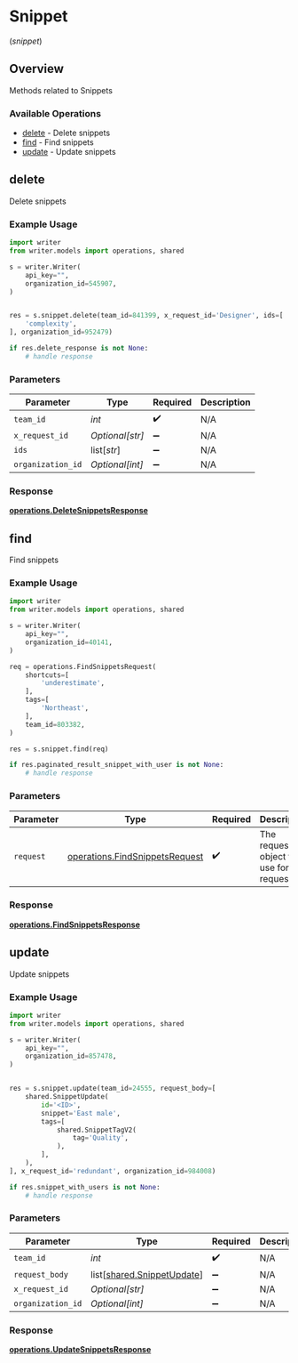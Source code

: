 # Snippet
(*snippet*)

## Overview

Methods related to Snippets

### Available Operations

* [delete](#delete) - Delete snippets
* [find](#find) - Find snippets
* [update](#update) - Update snippets

## delete

Delete snippets

### Example Usage

```python
import writer
from writer.models import operations, shared

s = writer.Writer(
    api_key="",
    organization_id=545907,
)


res = s.snippet.delete(team_id=841399, x_request_id='Designer', ids=[
    'complexity',
], organization_id=952479)

if res.delete_response is not None:
    # handle response
```

### Parameters

| Parameter          | Type               | Required           | Description        |
| ------------------ | ------------------ | ------------------ | ------------------ |
| `team_id`          | *int*              | :heavy_check_mark: | N/A                |
| `x_request_id`     | *Optional[str]*    | :heavy_minus_sign: | N/A                |
| `ids`              | list[*str*]        | :heavy_minus_sign: | N/A                |
| `organization_id`  | *Optional[int]*    | :heavy_minus_sign: | N/A                |


### Response

**[operations.DeleteSnippetsResponse](../../models/operations/deletesnippetsresponse.md)**


## find

Find snippets

### Example Usage

```python
import writer
from writer.models import operations, shared

s = writer.Writer(
    api_key="",
    organization_id=40141,
)

req = operations.FindSnippetsRequest(
    shortcuts=[
        'underestimate',
    ],
    tags=[
        'Northeast',
    ],
    team_id=803382,
)

res = s.snippet.find(req)

if res.paginated_result_snippet_with_user is not None:
    # handle response
```

### Parameters

| Parameter                                                                        | Type                                                                             | Required                                                                         | Description                                                                      |
| -------------------------------------------------------------------------------- | -------------------------------------------------------------------------------- | -------------------------------------------------------------------------------- | -------------------------------------------------------------------------------- |
| `request`                                                                        | [operations.FindSnippetsRequest](../../models/operations/findsnippetsrequest.md) | :heavy_check_mark:                                                               | The request object to use for the request.                                       |


### Response

**[operations.FindSnippetsResponse](../../models/operations/findsnippetsresponse.md)**


## update

Update snippets

### Example Usage

```python
import writer
from writer.models import operations, shared

s = writer.Writer(
    api_key="",
    organization_id=857478,
)


res = s.snippet.update(team_id=24555, request_body=[
    shared.SnippetUpdate(
        id='<ID>',
        snippet='East male',
        tags=[
            shared.SnippetTagV2(
                tag='Quality',
            ),
        ],
    ),
], x_request_id='redundant', organization_id=984008)

if res.snippet_with_users is not None:
    # handle response
```

### Parameters

| Parameter                                                          | Type                                                               | Required                                                           | Description                                                        |
| ------------------------------------------------------------------ | ------------------------------------------------------------------ | ------------------------------------------------------------------ | ------------------------------------------------------------------ |
| `team_id`                                                          | *int*                                                              | :heavy_check_mark:                                                 | N/A                                                                |
| `request_body`                                                     | list[[shared.SnippetUpdate](../../models/shared/snippetupdate.md)] | :heavy_minus_sign:                                                 | N/A                                                                |
| `x_request_id`                                                     | *Optional[str]*                                                    | :heavy_minus_sign:                                                 | N/A                                                                |
| `organization_id`                                                  | *Optional[int]*                                                    | :heavy_minus_sign:                                                 | N/A                                                                |


### Response

**[operations.UpdateSnippetsResponse](../../models/operations/updatesnippetsresponse.md)**

